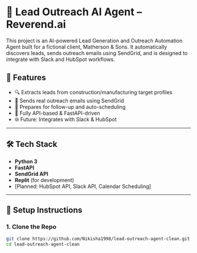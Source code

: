 # 🧠 Lead Outreach AI Agent – Reverend.ai

This project is an AI-powered Lead Generation and Outreach Automation Agent built for a fictional client, Matherson & Sons. It automatically discovers leads, sends outreach emails using SendGrid, and is designed to integrate with Slack and HubSpot workflows.

## 🚀 Features

- 🔍 Extracts leads from construction/manufacturing target profiles
- 📧 Sends real outreach emails using SendGrid
- 📅 Prepares for follow-up and auto-scheduling
- 🔐 Fully API-based & FastAPI-driven
- 🌐 Future: Integrates with Slack & HubSpot

---

## 🛠️ Tech Stack

- **Python 3**
- **FastAPI**
- **SendGrid API**
- **Replit** (for development)
- [Planned: HubSpot API, Slack API, Calendar Scheduling]

---

## 🔑 Setup Instructions

### 1. Clone the Repo

```bash
git clone https://github.com/Nikisha1998/lead-outreach-agent-clean.git
cd lead-outreach-agent-clean
